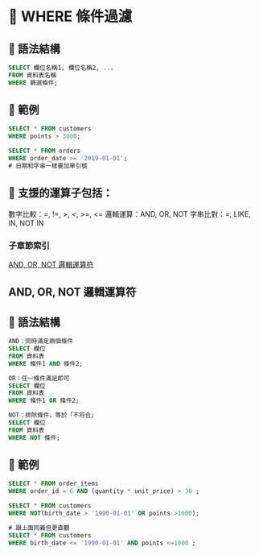 # 🎯 WHERE 條件過濾

## 📌 語法結構
```sql
SELECT 欄位名稱1, 欄位名稱2, ...
FROM 資料表名稱
WHERE 篩選條件;
```

## 📘 範例
```sql
SELECT * FROM customers
WHERE points > 3000;

SELECT * FROM orders
WHERE order_date >= '2019-01-01';
# 日期和字串一樣要加單引號

```
## 🧠 支援的運算子包括：
數字比較：=, !=, >, <, >=, <=
邏輯運算：AND, OR, NOT
字串比對：=, LIKE, IN, NOT IN

### 子章節索引
[AND, OR, NOT 邏輯運算符](#and-or-not-邏輯運算符)

## AND, OR, NOT 邏輯運算符

## 📌 語法結構
```sql
AND：同時滿足兩個條件
SELECT 欄位
FROM 資料表
WHERE 條件1 AND 條件2;

OR：任一條件滿足即可
SELECT 欄位
FROM 資料表
WHERE 條件1 OR 條件2;

NOT：排除條件，等於「不符合」
SELECT 欄位
FROM 資料表
WHERE NOT 條件;
```

## 📘 範例
```sql
SELECT * FROM order_items
WHERE order_id = 6 AND (quantity * unit_price) > 30 ;

SELECT * FROM customers
WHERE NOT(birth_date > '1990-01-01' OR points >1000);

# 跟上面同義但更直觀
SELECT * FROM customers
WHERE birth_date <= '1990-01-01' AND points <=1000 ;
```
